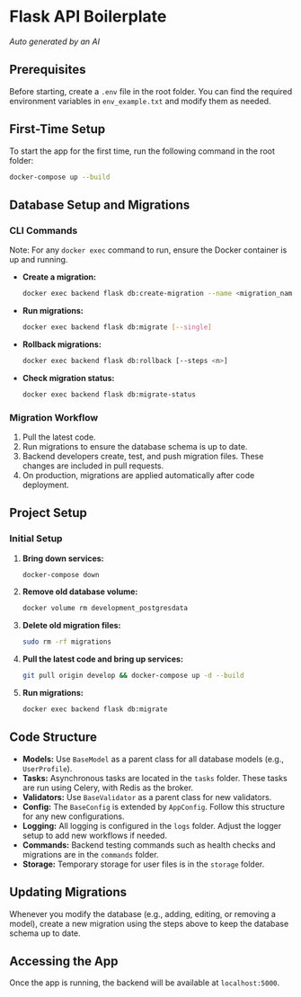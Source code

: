 # Flask API Boilerplate
_Auto generated by an AI_

## Prerequisites
Before starting, create a `.env` file in the root folder. You can find the required environment variables in `env_example.txt` and modify them as needed.

## First-Time Setup
To start the app for the first time, run the following command in the root folder:
```bash
docker-compose up --build
```

## Database Setup and Migrations

### CLI Commands
Note: For any `docker exec` command to run, ensure the Docker container is up and running.

- **Create a migration:**  
  ```bash
  docker exec backend flask db:create-migration --name <migration_name>
  ```

- **Run migrations:**  
  ```bash
  docker exec backend flask db:migrate [--single]
  ```

- **Rollback migrations:**  
  ```bash
  docker exec backend flask db:rollback [--steps <n>]
  ```

- **Check migration status:**  
  ```bash
  docker exec backend flask db:migrate-status
  ```

### Migration Workflow
1. Pull the latest code.
2. Run migrations to ensure the database schema is up to date.
3. Backend developers create, test, and push migration files. These changes are included in pull requests.
4. On production, migrations are applied automatically after code deployment.

## Project Setup

### Initial Setup
1. **Bring down services:**
   ```bash
   docker-compose down
   ```

2. **Remove old database volume:**
   ```bash
   docker volume rm development_postgresdata
   ```

3. **Delete old migration files:**
   ```bash
   sudo rm -rf migrations
   ```

4. **Pull the latest code and bring up services:**
   ```bash
   git pull origin develop && docker-compose up -d --build
   ```

5. **Run migrations:**
   ```bash
   docker exec backend flask db:migrate
   ```

## Code Structure

- **Models:** Use `BaseModel` as a parent class for all database models (e.g., `UserProfile`).
- **Tasks:** Asynchronous tasks are located in the `tasks` folder. These tasks are run using Celery, with Redis as the broker.
- **Validators:** Use `BaseValidator` as a parent class for new validators.
- **Config:** The `BaseConfig` is extended by `AppConfig`. Follow this structure for any new configurations.
- **Logging:** All logging is configured in the `logs` folder. Adjust the logger setup to add new workflows if needed.
- **Commands:** Backend testing commands such as health checks and migrations are in the `commands` folder.
- **Storage:** Temporary storage for user files is in the `storage` folder.

## Updating Migrations
Whenever you modify the database (e.g., adding, editing, or removing a model), create a new migration using the steps above to keep the database schema up to date.

## Accessing the App
Once the app is running, the backend will be available at `localhost:5000`.
